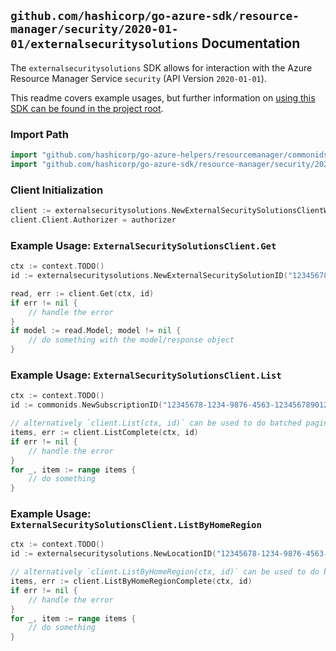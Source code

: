 
## `github.com/hashicorp/go-azure-sdk/resource-manager/security/2020-01-01/externalsecuritysolutions` Documentation

The `externalsecuritysolutions` SDK allows for interaction with the Azure Resource Manager Service `security` (API Version `2020-01-01`).

This readme covers example usages, but further information on [using this SDK can be found in the project root](https://github.com/hashicorp/go-azure-sdk/tree/main/docs).

### Import Path

```go
import "github.com/hashicorp/go-azure-helpers/resourcemanager/commonids"
import "github.com/hashicorp/go-azure-sdk/resource-manager/security/2020-01-01/externalsecuritysolutions"
```


### Client Initialization

```go
client := externalsecuritysolutions.NewExternalSecuritySolutionsClientWithBaseURI("https://management.azure.com")
client.Client.Authorizer = authorizer
```


### Example Usage: `ExternalSecuritySolutionsClient.Get`

```go
ctx := context.TODO()
id := externalsecuritysolutions.NewExternalSecuritySolutionID("12345678-1234-9876-4563-123456789012", "example-resource-group", "locationValue", "externalSecuritySolutionValue")

read, err := client.Get(ctx, id)
if err != nil {
	// handle the error
}
if model := read.Model; model != nil {
	// do something with the model/response object
}
```


### Example Usage: `ExternalSecuritySolutionsClient.List`

```go
ctx := context.TODO()
id := commonids.NewSubscriptionID("12345678-1234-9876-4563-123456789012")

// alternatively `client.List(ctx, id)` can be used to do batched pagination
items, err := client.ListComplete(ctx, id)
if err != nil {
	// handle the error
}
for _, item := range items {
	// do something
}
```


### Example Usage: `ExternalSecuritySolutionsClient.ListByHomeRegion`

```go
ctx := context.TODO()
id := externalsecuritysolutions.NewLocationID("12345678-1234-9876-4563-123456789012", "locationValue")

// alternatively `client.ListByHomeRegion(ctx, id)` can be used to do batched pagination
items, err := client.ListByHomeRegionComplete(ctx, id)
if err != nil {
	// handle the error
}
for _, item := range items {
	// do something
}
```
